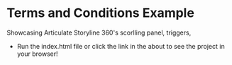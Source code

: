 # Terms and Conditions Example
 Showcasing Articulate Storyline 360's scorlling panel, triggers, 
- Run the index.html file or click the link in the about to see the project in your browser!
